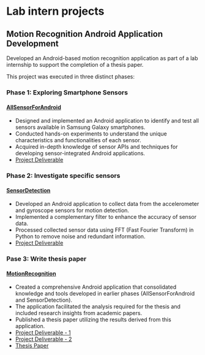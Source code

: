 # Lab intern projects
## Motion Recognition Android Application Development
Developed an Android-based motion recognition application as part of a lab internship to support the completion of a thesis paper.

This project was executed in three distinct phases:

### Phase 1: Exploring Smartphone Sensors
#### [AllSensorForAndroid](https://github.com/eunhwa99/Lab-Intern/tree/master/AllSensorforAndroid)
- Designed and implemented an Android application to identify and test all sensors available in Samsung Galaxy smartphones.
- Conducted hands-on experiments to understand the unique characteristics and functionalities of each sensor.
- Acquired in-depth knowledge of sensor APIs and techniques for developing sensor-integrated Android applications.
- [Project Deliverable](https://github.com/eunhwa99/Lab-Intern/blob/master/AllSensorforAndroid/Documents/AllSensorForAndroid.pdf)

### Phase 2: Investigate specific sensors
#### [SensorDetection](https://github.com/eunhwa99/Lab-Intern/tree/master/SensorDetection)
- Developed an Android application to collect data from the accelerometer and gyroscope sensors for motion detection.
- Implemented a complementary filter to enhance the accuracy of sensor data.
- Processed collected sensor data using FFT (Fast Fourier Transform) in Python to remove noise and redundant information.
- [Project Deliverable](https://github.com/eunhwa99/Lab-Intern/tree/master/SensorDetection/Documents)

### Pase 3: Write thesis paper
#### [MotionRecognition](https://github.com/eunhwa99/Lab-Intern/tree/master/MotionRecognition)
- Created a comprehensive Android application that consolidated knowledge and tools developed in earlier phases (AllSensorForAndroid and SensorDetection).
- The application facilitated the analysis required for the thesis and included research insights from academic papers.
- Published a thesis paper utilizing the results derived from this application.
 - [Project Deliverable - 1](https://github.com/eunhwa99/Lab-Intern/blob/master/MotionRecognition/Documents/All%20the%20Sensors%20in%20Our%20Smartphones%20IISL.pdf)
 - [Project Deliverable - 2](https://github.com/eunhwa99/Lab-Intern/blob/master/MotionRecognition/Documents/All%20the%20Sensors%20in%20Our%20Smartphones%20IISL-2.pdf)
 - [Thesis Paper](https://github.com/eunhwa99/Lab-Intern/blob/master/MotionRecognition/Documents/KCI_FI002740831.pdf)

